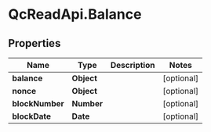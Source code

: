 # QcReadApi.Balance

## Properties

Name | Type | Description | Notes
------------ | ------------- | ------------- | -------------
**balance** | **Object** |  | [optional] 
**nonce** | **Object** |  | [optional] 
**blockNumber** | **Number** |  | [optional] 
**blockDate** | **Date** |  | [optional] 


